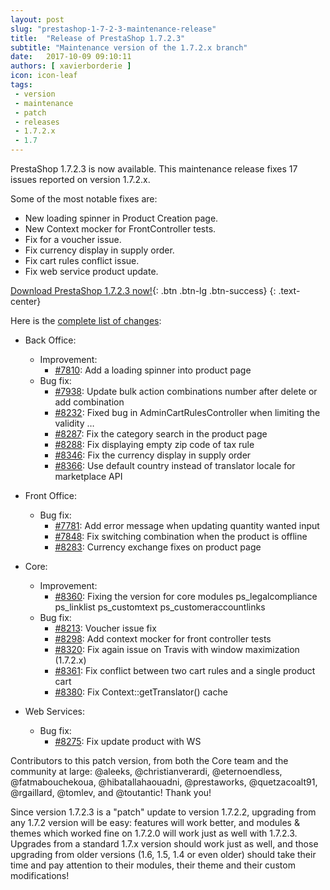 ```yaml
---
layout: post
slug: "prestashop-1-7-2-3-maintenance-release"
title:  "Release of PrestaShop 1.7.2.3"
subtitle: "Maintenance version of the 1.7.2.x branch"
date:   2017-10-09 09:10:11
authors: [ xavierborderie ]
icon: icon-leaf
tags:
 - version
 - maintenance
 - patch
 - releases
 - 1.7.2.x
 - 1.7
---
```


PrestaShop 1.7.2.3 is now available. This maintenance release fixes 17 issues reported on version 1.7.2.x.

Some of the most notable fixes are:

* New loading spinner in Product Creation page.
* New Context mocker for FrontController tests.
* Fix for a voucher issue.
* Fix currency display in supply order.
* Fix cart rules conflict issue.
* Fix web service product update.

[Download PrestaShop 1.7.2.3 now!](https://www.prestashop.com/versions){: .btn .btn-lg .btn-success}
{: .text-center}

Here is the [complete list of changes](https://github.com/PrestaShop/PrestaShop/pulls?utf8=%E2%9C%93&q=is%3Apr%20milestone%3A1.7.2.3):

- Back Office:
  - Improvement:
    - [#7810](https://github.com/PrestaShop/PrestaShop/pull/7810): Add a loading spinner into product page
  - Bug fix:
    - [#7938](https://github.com/PrestaShop/PrestaShop/pull/7938): Update bulk action combinations number after delete or add combination
    - [#8232](https://github.com/PrestaShop/PrestaShop/pull/8232): Fixed bug in AdminCartRulesController when limiting the validity …
    - [#8287](https://github.com/PrestaShop/PrestaShop/pull/8287): Fix the category search in the product page
    - [#8288](https://github.com/PrestaShop/PrestaShop/pull/8288): Fix displaying empty zip code of tax rule
    - [#8346](https://github.com/PrestaShop/PrestaShop/pull/8346): Fix the currency display in supply order
    - [#8366](https://github.com/PrestaShop/PrestaShop/pull/8366): Use default country instead of translator locale for marketplace API

- Front Office:
  - Bug fix:
    - [#7781](https://github.com/PrestaShop/PrestaShop/pull/7781): Add error message when updating quantity wanted input
    - [#7848](https://github.com/PrestaShop/PrestaShop/pull/7848): Fix switching combination when the product is offline
    - [#8283](https://github.com/PrestaShop/PrestaShop/pull/8283): Currency exchange fixes on product page

- Core:
  - Improvement:
    - [#8360](https://github.com/PrestaShop/PrestaShop/pull/8360): Fixing the version for core modules ps_legalcompliance ps_linklist ps_customtext ps_customeraccountlinks
  - Bug fix:
    - [#8213](https://github.com/PrestaShop/PrestaShop/pull/8213): Voucher issue fix
    - [#8298](https://github.com/PrestaShop/PrestaShop/pull/8298): Add context mocker for front controller tests 
    - [#8320](https://github.com/PrestaShop/PrestaShop/pull/8320): Fix again issue on Travis with window maximization (1.7.2.x)
    - [#8361](https://github.com/PrestaShop/PrestaShop/pull/8361): Fix conflict between two cart rules and a single product cart
    - [#8380](https://github.com/PrestaShop/PrestaShop/pull/8380): Fix Context::getTranslator() cache

- Web Services:
  - Bug fix:
    - [#8275](https://github.com/PrestaShop/PrestaShop/pull/8275): Fix update product with WS

Contributors to this patch version, from both the Core team and the community at large: @aleeks, @christianverardi, @eternoendless, @fatmabouchekoua, @hibatallahaouadni, @prestaworks, @quetzacoalt91, @rgaillard, @tomlev, and @toutantic! Thank you!

Since version 1.7.2.3 is a "patch" update to version 1.7.2.2, upgrading from any 1.7.2 version will be easy: features will work better, and modules & themes which worked fine on 1.7.2.0 will work just as well with 1.7.2.3.<br/>
Upgrades from a standard 1.7.x version should work just as well, and those upgrading from older versions (1.6, 1.5, 1.4 or even older) should take their time and pay attention to their modules, their theme and their custom modifications!
